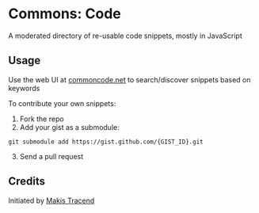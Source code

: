 # Commons: Code

A moderated directory of re-usable code snippets, mostly in JavaScript


## Usage 

Use the web UI at [commoncode.net](http://commoncode.net) to search/discover snippets based on keywords

To contribute your own snippets: 

1. Fork the repo
2. Add your gist as a submodule: 
```
git submodule add https://gist.github.com/{GIST_ID}.git
```
3. Send a pull request

## Credits 

Initiated by [Makis Tracend](http://github.com/tracend)



